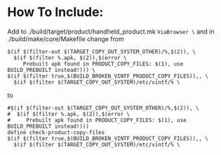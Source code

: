 # How To Include:

Add to ./build/target/product/handheld_product.mk  ```ViaBrowser \```
and in ./build/make/core/Makefile change from 
```define check-product-copy-files
$(if $(filter-out $(TARGET_COPY_OUT_SYSTEM_OTHER)/%,$(2)), \
  $(if $(filter %.apk, $(2)),$(error \
     Prebuilt apk found in PRODUCT_COPY_FILES: $(1), use BUILD_PREBUILT instead!))) \
$(if $(filter true,$(BUILD_BROKEN_VINTF_PRODUCT_COPY_FILES)),, \
  $(if $(filter $(TARGET_COPY_OUT_SYSTEM)/etc/vintf/% \
```

to

```#define check-product-copy-files
#$(if $(filter-out $(TARGET_COPY_OUT_SYSTEM_OTHER)/%,$(2)), \
#  $(if $(filter %.apk, $(2)),$(error \
#     Prebuilt apk found in PRODUCT_COPY_FILES: $(1), use BUILD_PREBUILT instead!)))
define check-product-copy-files
$(if $(filter true,$(BUILD_BROKEN_VINTF_PRODUCT_COPY_FILES)),, \
  $(if $(filter $(TARGET_COPY_OUT_SYSTEM)/etc/vintf/% \

```
